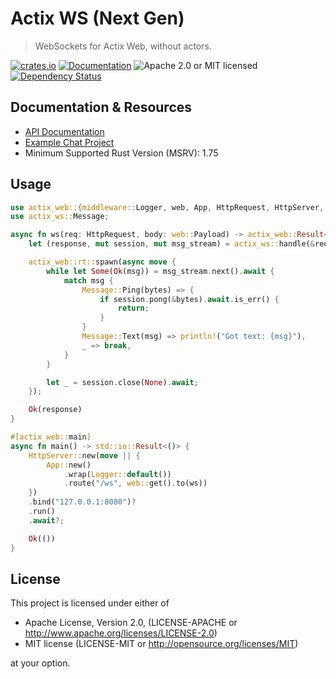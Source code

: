 # Actix WS (Next Gen)

> WebSockets for Actix Web, without actors.

<!-- prettier-ignore-start -->

[![crates.io](https://img.shields.io/crates/v/actix-ws?label=latest)](https://crates.io/crates/actix-ws)
[![Documentation](https://docs.rs/actix-ws/badge.svg?version=0.2.0)](https://docs.rs/actix-ws/0.2.0)
![Apache 2.0 or MIT licensed](https://img.shields.io/crates/l/actix-ws)
[![Dependency Status](https://deps.rs/crate/actix-ws/0.2.0/status.svg)](https://deps.rs/crate/actix-ws/0.2.0)

<!-- prettier-ignore-end -->

## Documentation & Resources

- [API Documentation](https://docs.rs/actix-ws)
- [Example Chat Project](https://github.com/actix/examples/tree/master/websockets/chat-actorless)
- Minimum Supported Rust Version (MSRV): 1.75

## Usage

```rust
use actix_web::{middleware::Logger, web, App, HttpRequest, HttpServer, Responder};
use actix_ws::Message;

async fn ws(req: HttpRequest, body: web::Payload) -> actix_web::Result<impl Responder> {
    let (response, mut session, mut msg_stream) = actix_ws::handle(&req, body)?;

    actix_web::rt::spawn(async move {
        while let Some(Ok(msg)) = msg_stream.next().await {
            match msg {
                Message::Ping(bytes) => {
                    if session.pong(&bytes).await.is_err() {
                        return;
                    }
                }
                Message::Text(msg) => println!("Got text: {msg}"),
                _ => break,
            }
        }

        let _ = session.close(None).await;
    });

    Ok(response)
}

#[actix_web::main]
async fn main() -> std::io::Result<()> {
    HttpServer::new(move || {
        App::new()
            .wrap(Logger::default())
            .route("/ws", web::get().to(ws))
    })
    .bind("127.0.0.1:8080")?
    .run()
    .await?;

    Ok(())
}
```

## License

This project is licensed under either of

- Apache License, Version 2.0, (LICENSE-APACHE or http://www.apache.org/licenses/LICENSE-2.0)
- MIT license (LICENSE-MIT or http://opensource.org/licenses/MIT)

at your option.
